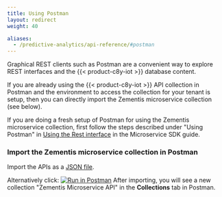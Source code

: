 ```yaml
---
title: Using Postman
layout: redirect
weight: 40

aliases:
  - /predictive-analytics/api-reference/#postman
---
```


Graphical REST clients such as Postman are a convenient way to explore REST interfaces and the {{< product-c8y-iot >}} database content.

If you are already using the {{< product-c8y-iot >}} API collection in Postman and the environment to access the collection for your tenant is setup, then you can directly import the Zementis microservice collection (see below).

If you are doing a fresh setup of Postman for using the Zementis microservice collection, first follow the steps described under "Using Postman" in [Using the Rest interface](/microservice-sdk/rest) in the Microservice SDK guide.

### Import the Zementis microservice collection in Postman

Import the APIs as a [JSON file](/files/zementis/ZementisMicroserviceAPI.postman_collection.json).

Alternatively click: [![Run in Postman](https://run.pstmn.io/button.svg)](https://app.getpostman.com/run-collection/8d69b06bb5c462258344)
 After importing, you will see a new collection "Zementis Microservice API" in the **Collections** tab in Postman.
